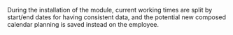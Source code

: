 During the installation of the module, current working times are split
by start/end dates for having consistent data, and the potential new
composed calendar planning is saved instead on the employee.
